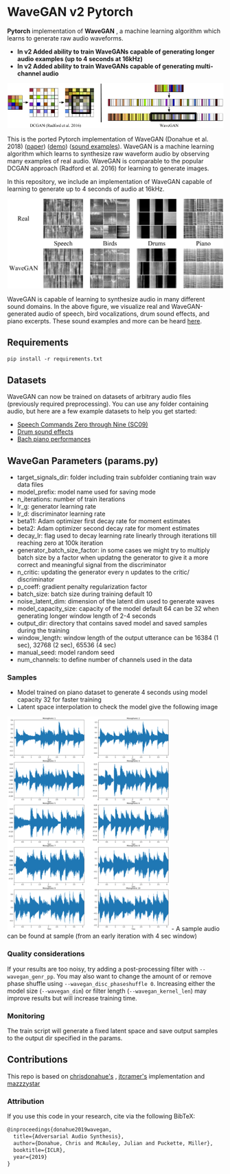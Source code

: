 # WaveGAN v2 Pytorch

**Pytorch**  implementation of **WaveGAN** , a machine learning algorithm which learns to generate raw audio waveforms.


- **In v2 Added ability to train WaveGANs capable of generating longer audio examples (up to 4 seconds at 16kHz)**
- **In v2 Added ability to train WaveGANs capable of generating multi-channel audio**
<img src="static/wavegan.png"/>

This is the ported Pytorch implementation of WaveGAN (Donahue et al. 2018) ([paper](https://arxiv.org/abs/1802.04208)) ([demo](https://chrisdonahue.com/wavegan)) ([sound examples](http://wavegan-v1.s3-website-us-east-1.amazonaws.com)). WaveGAN is a machine learning algorithm which learns to synthesize raw waveform audio by observing many examples of real audio. WaveGAN is comparable to the popular DCGAN approach (Radford et al. 2016) for learning to generate images.

In this repository, we include an implementation of WaveGAN capable of learning to generate up to 4 seconds of audio at 16kHz.

<img src="static/results.png"/>

WaveGAN is capable of learning to synthesize audio in many different sound domains. In the above figure, we visualize real and WaveGAN-generated audio of speech, bird vocalizations, drum sound effects, and piano excerpts. These sound examples and more can be heard [here](http://wavegan-v1.s3-website-us-east-1.amazonaws.com).

## Requirements

```
pip install -r requirements.txt
```

## Datasets

WaveGAN can now be trained on datasets of arbitrary audio files (previously required preprocessing). You can use any folder containing audio, but here are a few example datasets to help you get started:

- [Speech Commands Zero through Nine (SC09)](http://deepyeti.ucsd.edu/cdonahue/wavegan/data/sc09.tar.gz)
- [Drum sound effects](http://deepyeti.ucsd.edu/cdonahue/wavegan/data/drums.tar.gz)
- [Bach piano performances](http://deepyeti.ucsd.edu/cdonahue/wavegan/data/mancini_piano.tar.gz)

## WaveGan Parameters (params.py)
- target_signals_dir: folder including train subfolder contianing train wav data files
- model_prefix: model name used for saving mode
- n_iterations: number of train iterations
- lr_g: generator learning rate
- lr_d: discriminator learning rate
- beta11: Adam optimizer first  decay rate for moment estimates
- beta2:  Adam optimizer second  decay rate for moment estimates
- decay_lr: flag used to decay learning rate linearly through iterations till reaching zero at 100k iteration
- generator_batch_size_factor: in some cases we might try to multiply batch size by a factor when updatng the generator to give it a more correct and meaningful signal from the discriminator
- n_critic: updating the generator every n updates to the critic/ discriminator
- p_coeff: gradient penalty regularization factor
- batch_size: batch size during training default 10
- noise_latent_dim: dimension of the latent dim used to generate waves
- model_capacity_size: capacity of the model default 64 can be 32 when generating longer window length of 2-4 seconds
- output_dir: directory that contains saved model and saved samples during the training
- window_length: window length of the output utterance can be 16384 (1 sec), 32768 (2 sec), 65536 (4 sec)
- manual_seed: model random seed 
- num_channels: to define number of channels used in the data 


### Samples
- Model trained on piano dataset to generate 4 seconds using model capacity 32 for faster training
- Latent space interpolation to check the model give the following image
<img src="static/latent_space_interpolation.png" height=500/>
- A sample audio can be found at sample (from an early iteration with 4 sec window)


### Quality considerations

If your results are too noisy, try adding a post-processing filter with `--wavegan_genr_pp`. You may also want to change the amount of or remove phase shuffle using `--wavegan_disc_phaseshuffle 0`. Increasing either the model size (`--wavegan_dim`) or filter length (`--wavegan_kernel_len`) may improve results but will increase training time.

### Monitoring

The train script will generate a fixed latent space and save output samples to the output dir specified in the params.


## Contributions
This repo is based on [chrisdonahue's](https://github.com/chrisdonahue/wavegan) , [jtcramer's](https://github.com/jtcramer/wavegan) implementation and [mazzzystar](https://github.com/mazzzystar/WaveGAN-pytorch)


### Attribution

If you use this code in your research, cite via the following BibTeX:

```
@inproceedings{donahue2019wavegan,
  title={Adversarial Audio Synthesis},
  author={Donahue, Chris and McAuley, Julian and Puckette, Miller},
  booktitle={ICLR},
  year={2019}
}
```